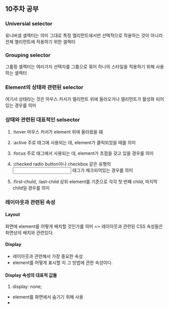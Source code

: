 ## 10주차 공부

### Universial selector
유니버셜 셀렉터는 의미 그대로 특정 엘리먼트에서만 선택적으로 적용하는 것이 아니라 전체 엘리먼트에 적용하기 위한 셀렉터
### Grouping selector
그룹핑 셀렉터는 여러가지 선택자를 그룹으로 묶어 하나의 스타일을 적용하기 위해 사용하는 셀렉터
### Element의 상태와 관련된 selector
여기서 상태라는 것은 마우스 커서가 엘리먼트 위에 올라오거나 엘리먼트가 활성화 되어 있는 경우를 의미

### 상태와 관련된 대표적인 selsector

1. :hover
   마우스 커서가 element 위에 올라왔을 떄

2. :active
  주로 <a> 태그에 사용되는 데, element가 클릭되었을 때를 의미

3. :focus
  주로 <imput>태그에서 사용되는 데, element가 초점을 갖고 있을 경우를 의미

4. :checked
  radio button이나 checkbox 같은 유형의 <input> 태그가 체크되어있는 경우를 의미

5. :first-chuld, :last-child
  상위 element를 기준으로 각각 첫 번째 child, 마지막 child일 경우를 의미

### 레이아웃과 관련된 속성
#### Layout
화면에 element를 어떻게 배치할 것인가를 의미
=> 레이아웃과 관련된 CSS 속성들은 화면상의 배치와 관련있다.

#### Display
- 레이아웃과 관련해서 가장 중요한 속성
- element를 어떻게 표시할 지 그 방법에 관한 속성이다.

#### Display 속성의 대표적 값들

1. display: none;
  - element를 화면에서 숨기기 위해 사용
  - <script> 태그의 display 속성 기본값은 display: none;
  
2. Display: block;
  - 블록 단위로 element를 배치
 
3. display: inline;
   - element를 라인 안에 넣는 것
   - <span> 태그의 display 속성 기본값이 display: line;

5. display: flex;
   - element를 블록 레벨의 flex container로 표시
   - container이기 때문에 내부에 다른 element들을 포함

### Position
엘리먼트를 어떻게 위치시킬 것인지, 즉 포지셔닝을 어떻게 할 것인지를 정의하기 위해서 사용

#### position 속성의 대표적인 값들
1. static
- 기본 값으로 element를 원래의 순서대로 위치시킴

2. fixed
- element를 브라우저 window에 상대적으로 위치시킴

3. relative
- element를 보통의 위치에 상대적으로 위치시킴

4. absolute
- element를 절대 위치에 위치시킴

### Flexbox
기존 CSS 레이아웃 사용의 불편한 부분을 개선하기 위해 등장
